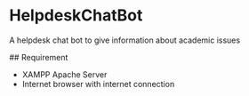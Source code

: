 # HelpdeskChatBot
<p> A helpdesk chat bot to give information about academic issues</p>
## Requirement
<ul>
  <li>XAMPP Apache Server</li>
  <li>Internet browser with internet connection</li>
</ul>
